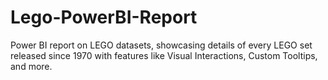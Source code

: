 # Lego-PowerBI-Report
Power BI report on LEGO datasets, showcasing details of every LEGO set released since 1970 with features like Visual Interactions, Custom Tooltips, and more.
